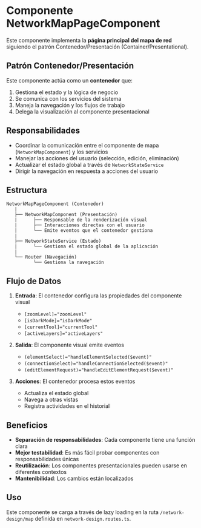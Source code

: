 # Componente NetworkMapPageComponent

Este componente implementa la **página principal del mapa de red** siguiendo el patrón Contenedor/Presentación (Container/Presentational).

## Patrón Contenedor/Presentación

Este componente actúa como un **contenedor** que:

1. Gestiona el estado y la lógica de negocio
2. Se comunica con los servicios del sistema
3. Maneja la navegación y los flujos de trabajo
4. Delega la visualización al componente presentacional

## Responsabilidades

- Coordinar la comunicación entre el componente de mapa (`NetworkMapComponent`) y los servicios
- Manejar las acciones del usuario (selección, edición, eliminación)
- Actualizar el estado global a través de `NetworkStateService`
- Dirigir la navegación en respuesta a acciones del usuario

## Estructura

```
NetworkMapPageComponent (Contenedor)
   |
   ├── NetworkMapComponent (Presentación)
   |      ├── Responsable de la renderización visual
   |      ├── Interacciones directas con el usuario
   |      └── Emite eventos que el contenedor gestiona
   |
   ├── NetworkStateService (Estado)
   |      └── Gestiona el estado global de la aplicación
   |
   └── Router (Navegación)
          └── Gestiona la navegación
```

## Flujo de Datos

1. **Entrada**: El contenedor configura las propiedades del componente visual
   - `[zoomLevel]="zoomLevel"`
   - `[isDarkMode]="isDarkMode"`
   - `[currentTool]="currentTool"`
   - `[activeLayers]="activeLayers"`

2. **Salida**: El componente visual emite eventos
   - `(elementSelect)="handleElementSelected($event)"`
   - `(connectionSelect)="handleConnectionSelected($event)"`
   - `(editElementRequest)="handleEditElementRequest($event)"`

3. **Acciones**: El contenedor procesa estos eventos
   - Actualiza el estado global
   - Navega a otras vistas
   - Registra actividades en el historial

## Beneficios

- **Separación de responsabilidades**: Cada componente tiene una función clara
- **Mejor testabilidad**: Es más fácil probar componentes con responsabilidades únicas
- **Reutilización**: Los componentes presentacionales pueden usarse en diferentes contextos
- **Mantenibilidad**: Los cambios están localizados

## Uso

Este componente se carga a través de lazy loading en la ruta `/network-design/map` definida en `network-design.routes.ts`. 